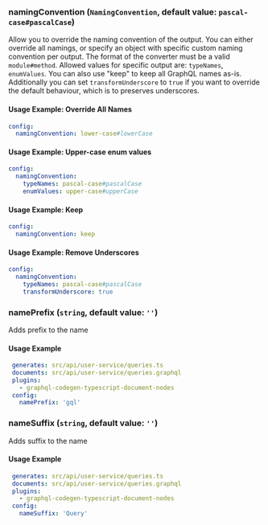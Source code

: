 
### namingConvention (`NamingConvention`, default value: `pascal-case#pascalCase`)

Allow you to override the naming convention of the output. You can either override all namings, or specify an object with specific custom naming convention per output. The format of the converter must be a valid `module#method`. Allowed values for specific output are: `typeNames`, `enumValues`. You can also use "keep" to keep all GraphQL names as-is. Additionally you can set `transformUnderscore` to `true` if you want to override the default behaviour, which is to preserves underscores.


#### Usage Example: Override All Names

```yml
config:
  namingConvention: lower-case#lowerCase
```
#### Usage Example: Upper-case enum values

```yml
config:
  namingConvention:
    typeNames: pascal-case#pascalCase
    enumValues: upper-case#upperCase
```
#### Usage Example: Keep

```yml
config:
  namingConvention: keep
```
#### Usage Example: Remove Underscores

```yml
config:
  namingConvention:
    typeNames: pascal-case#pascalCase
    transformUnderscore: true
```

### namePrefix (`string`, default value: `''`)

Adds prefix to the name


#### Usage Example

```yml
 generates: src/api/user-service/queries.ts
 documents: src/api/user-service/queries.graphql
 plugins:
   - graphql-codegen-typescript-document-nodes
 config:
   namePrefix: 'gql'
```

### nameSuffix (`string`, default value: `''`)

Adds suffix to the name


#### Usage Example

```yml
 generates: src/api/user-service/queries.ts
 documents: src/api/user-service/queries.graphql
 plugins:
   - graphql-codegen-typescript-document-nodes
 config:
   nameSuffix: 'Query'
```